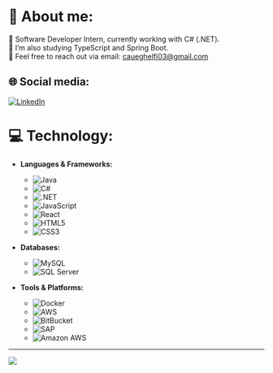 # 💫 About me:
🔭 Software Developer Intern, currently working with C# (.NET). <br> 🚀 I’m also studying TypeScript and Spring Boot. <br> 📧 Feel free to reach out via email: caueghelfi03@gmail.com


## 🌐 Social media:
[![LinkedIn](https://img.shields.io/badge/LinkedIn-%230077B5.svg?logo=linkedin&logoColor=white)](https://linkedin.com/in/https://www.linkedin.com/in/caue-ghelfi-768840239/) 

# 💻 **Technology**:

- **Languages & Frameworks:**
  - ![Java](https://img.shields.io/badge/java-%23ED8B00.svg?style=for-the-badge&logo=java&logoColor=white)
  - ![C#](https://img.shields.io/badge/c%23-%23239120.svg?style=for-the-badge&logo=c-sharp&logoColor=white)
  - ![.NET](https://img.shields.io/badge/.NET-5C2D91?style=for-the-badge&logo=.net&logoColor=white)
  - ![JavaScript](https://img.shields.io/badge/javascript-%23323330.svg?style=for-the-badge&logo=javascript&logoColor=%23F7DF1E)
  - ![React](https://img.shields.io/badge/react-%2320232a.svg?style=for-the-badge&logo=react&logoColor=%2361DAFB)
  - ![HTML5](https://img.shields.io/badge/html5-%23E34F26.svg?style=for-the-badge&logo=html5&logoColor=white)
  - ![CSS3](https://img.shields.io/badge/css3-%231572B6.svg?style=for-the-badge&logo=css3&logoColor=white)

- **Databases:**
  - ![MySQL](https://img.shields.io/badge/mysql-%2300f.svg?style=for-the-badge&logo=mysql&logoColor=white)
  - ![SQL Server](https://img.shields.io/badge/SQL%20Server-%23CC2927.svg?style=for-the-badge&logo=microsoft-sql-server&logoColor=white)

- **Tools & Platforms:**
  - ![Docker](https://img.shields.io/badge/docker-%232496ED.svg?style=for-the-badge&logo=docker&logoColor=white)
  - ![AWS](https://img.shields.io/badge/AWS-%23232F3E.svg?style=for-the-badge&logo=amazonaws&logoColor=white)
  - ![BitBucket](https://img.shields.io/badge/Bitbucket-0747a6?style=for-the-badge&logo=bitbucket&logoColor=white)
  - ![SAP](https://img.shields.io/badge/SAP-0FAAFF?style=for-the-badge&logo=sap&logoColor=white)
  - ![Amazon AWS](https://img.shields.io/badge/Amazon_AWS-FF9900?style=for-the-badge&logo=amazonaws&logoColor=white)
---
[![](https://visitcount.itsvg.in/api?id=CaueGhelfi&icon=0&color=0)](https://visitcount.itsvg.in)

<!-- Proudly created with GPRM ( https://gprm.itsvg.in ) -->
